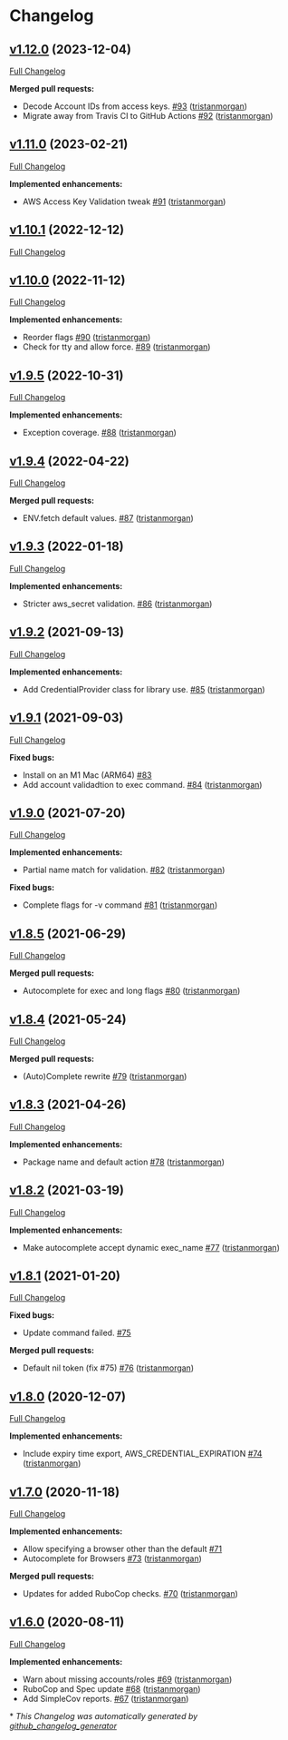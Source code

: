 # Changelog

## [v1.12.0](https://github.com/tristanmorgan/awskeyring/tree/v1.12.0) (2023-12-04)

[Full Changelog](https://github.com/tristanmorgan/awskeyring/compare/v1.11.0...v1.12.0)

**Merged pull requests:**

- Decode Account IDs from access keys. [\#93](https://github.com/tristanmorgan/awskeyring/pull/93) ([tristanmorgan](https://github.com/tristanmorgan))
- Migrate away from Travis CI to GitHub Actions [\#92](https://github.com/tristanmorgan/awskeyring/pull/92) ([tristanmorgan](https://github.com/tristanmorgan))

## [v1.11.0](https://github.com/tristanmorgan/awskeyring/tree/v1.11.0) (2023-02-21)

[Full Changelog](https://github.com/tristanmorgan/awskeyring/compare/v1.10.1...v1.11.0)

**Implemented enhancements:**

- AWS Access Key Validation tweak [\#91](https://github.com/tristanmorgan/awskeyring/pull/91) ([tristanmorgan](https://github.com/tristanmorgan))

## [v1.10.1](https://github.com/tristanmorgan/awskeyring/tree/v1.10.1) (2022-12-12)

[Full Changelog](https://github.com/tristanmorgan/awskeyring/compare/v1.10.0...v1.10.1)

## [v1.10.0](https://github.com/tristanmorgan/awskeyring/tree/v1.10.0) (2022-11-12)

[Full Changelog](https://github.com/tristanmorgan/awskeyring/compare/v1.9.5...v1.10.0)

**Implemented enhancements:**

- Reorder flags [\#90](https://github.com/tristanmorgan/awskeyring/pull/90) ([tristanmorgan](https://github.com/tristanmorgan))
- Check for tty and allow force. [\#89](https://github.com/tristanmorgan/awskeyring/pull/89) ([tristanmorgan](https://github.com/tristanmorgan))

## [v1.9.5](https://github.com/tristanmorgan/awskeyring/tree/v1.9.5) (2022-10-31)

[Full Changelog](https://github.com/tristanmorgan/awskeyring/compare/v1.9.4...v1.9.5)

**Implemented enhancements:**

- Exception coverage. [\#88](https://github.com/tristanmorgan/awskeyring/pull/88) ([tristanmorgan](https://github.com/tristanmorgan))

## [v1.9.4](https://github.com/tristanmorgan/awskeyring/tree/v1.9.4) (2022-04-22)

[Full Changelog](https://github.com/tristanmorgan/awskeyring/compare/v1.9.3...v1.9.4)

**Merged pull requests:**

- ENV.fetch default values. [\#87](https://github.com/tristanmorgan/awskeyring/pull/87) ([tristanmorgan](https://github.com/tristanmorgan))

## [v1.9.3](https://github.com/tristanmorgan/awskeyring/tree/v1.9.3) (2022-01-18)

[Full Changelog](https://github.com/tristanmorgan/awskeyring/compare/v1.9.2...v1.9.3)

**Implemented enhancements:**

- Stricter aws\_secret validation. [\#86](https://github.com/tristanmorgan/awskeyring/pull/86) ([tristanmorgan](https://github.com/tristanmorgan))

## [v1.9.2](https://github.com/tristanmorgan/awskeyring/tree/v1.9.2) (2021-09-13)

[Full Changelog](https://github.com/tristanmorgan/awskeyring/compare/v1.9.1...v1.9.2)

**Implemented enhancements:**

- Add CredentialProvider class for library use. [\#85](https://github.com/tristanmorgan/awskeyring/pull/85) ([tristanmorgan](https://github.com/tristanmorgan))

## [v1.9.1](https://github.com/tristanmorgan/awskeyring/tree/v1.9.1) (2021-09-03)

[Full Changelog](https://github.com/tristanmorgan/awskeyring/compare/v1.9.0...v1.9.1)

**Fixed bugs:**

- Install on an M1 Mac \(ARM64\) [\#83](https://github.com/tristanmorgan/awskeyring/issues/83)
- Add account validadtion to exec command. [\#84](https://github.com/tristanmorgan/awskeyring/pull/84) ([tristanmorgan](https://github.com/tristanmorgan))

## [v1.9.0](https://github.com/tristanmorgan/awskeyring/tree/v1.9.0) (2021-07-20)

[Full Changelog](https://github.com/tristanmorgan/awskeyring/compare/v1.8.5...v1.9.0)

**Implemented enhancements:**

- Partial name match for validation. [\#82](https://github.com/tristanmorgan/awskeyring/pull/82) ([tristanmorgan](https://github.com/tristanmorgan))

**Fixed bugs:**

- Complete flags for -v command [\#81](https://github.com/tristanmorgan/awskeyring/pull/81) ([tristanmorgan](https://github.com/tristanmorgan))

## [v1.8.5](https://github.com/tristanmorgan/awskeyring/tree/v1.8.5) (2021-06-29)

[Full Changelog](https://github.com/tristanmorgan/awskeyring/compare/v1.8.4...v1.8.5)

**Merged pull requests:**

- Autocomplete for exec and long flags [\#80](https://github.com/tristanmorgan/awskeyring/pull/80) ([tristanmorgan](https://github.com/tristanmorgan))

## [v1.8.4](https://github.com/tristanmorgan/awskeyring/tree/v1.8.4) (2021-05-24)

[Full Changelog](https://github.com/tristanmorgan/awskeyring/compare/v1.8.3...v1.8.4)

**Merged pull requests:**

- \(Auto\)Complete rewrite [\#79](https://github.com/tristanmorgan/awskeyring/pull/79) ([tristanmorgan](https://github.com/tristanmorgan))

## [v1.8.3](https://github.com/tristanmorgan/awskeyring/tree/v1.8.3) (2021-04-26)

[Full Changelog](https://github.com/tristanmorgan/awskeyring/compare/v1.8.2...v1.8.3)

**Implemented enhancements:**

- Package name and default action [\#78](https://github.com/tristanmorgan/awskeyring/pull/78) ([tristanmorgan](https://github.com/tristanmorgan))

## [v1.8.2](https://github.com/tristanmorgan/awskeyring/tree/v1.8.2) (2021-03-19)

[Full Changelog](https://github.com/tristanmorgan/awskeyring/compare/v1.8.1...v1.8.2)

**Implemented enhancements:**

- Make autocomplete accept dynamic exec\_name [\#77](https://github.com/tristanmorgan/awskeyring/pull/77) ([tristanmorgan](https://github.com/tristanmorgan))

## [v1.8.1](https://github.com/tristanmorgan/awskeyring/tree/v1.8.1) (2021-01-20)

[Full Changelog](https://github.com/tristanmorgan/awskeyring/compare/v1.8.0...v1.8.1)

**Fixed bugs:**

- Update command failed. [\#75](https://github.com/tristanmorgan/awskeyring/issues/75)

**Merged pull requests:**

- Default nil token \(fix \#75\) [\#76](https://github.com/tristanmorgan/awskeyring/pull/76) ([tristanmorgan](https://github.com/tristanmorgan))

## [v1.8.0](https://github.com/tristanmorgan/awskeyring/tree/v1.8.0) (2020-12-07)

[Full Changelog](https://github.com/tristanmorgan/awskeyring/compare/v1.7.0...v1.8.0)

**Implemented enhancements:**

- Include expiry time export, AWS\_CREDENTIAL\_EXPIRATION [\#74](https://github.com/tristanmorgan/awskeyring/pull/74) ([tristanmorgan](https://github.com/tristanmorgan))

## [v1.7.0](https://github.com/tristanmorgan/awskeyring/tree/v1.7.0) (2020-11-18)

[Full Changelog](https://github.com/tristanmorgan/awskeyring/compare/v1.6.0...v1.7.0)

**Implemented enhancements:**

- Allow specifying a browser other than the default [\#71](https://github.com/tristanmorgan/awskeyring/issues/71)
- Autocomplete for Browsers [\#73](https://github.com/tristanmorgan/awskeyring/pull/73) ([tristanmorgan](https://github.com/tristanmorgan))

**Merged pull requests:**

- Updates for added RuboCop checks. [\#70](https://github.com/tristanmorgan/awskeyring/pull/70) ([tristanmorgan](https://github.com/tristanmorgan))

## [v1.6.0](https://github.com/tristanmorgan/awskeyring/tree/v1.6.0) (2020-08-11)

[Full Changelog](https://github.com/tristanmorgan/awskeyring/compare/v1.5.0...v1.6.0)

**Implemented enhancements:**

- Warn about missing accounts/roles [\#69](https://github.com/tristanmorgan/awskeyring/pull/69) ([tristanmorgan](https://github.com/tristanmorgan))
- RuboCop and Spec update [\#68](https://github.com/tristanmorgan/awskeyring/pull/68) ([tristanmorgan](https://github.com/tristanmorgan))
- Add SimpleCov reports. [\#67](https://github.com/tristanmorgan/awskeyring/pull/67) ([tristanmorgan](https://github.com/tristanmorgan))



\* *This Changelog was automatically generated by [github_changelog_generator](https://github.com/github-changelog-generator/github-changelog-generator)*
